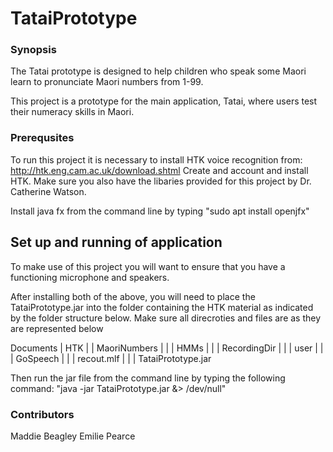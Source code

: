 # TataiPrototype

### Synopsis 

The Tatai prototype is designed to help children who speak some Maori learn 
to pronunciate Maori numbers from 1-99.

This project is a prototype for the main application, Tatai, where users 
test their numeracy skills in Maori.

### Prerequsites

To run this project it is necessary to install HTK voice recognition 
from: http://htk.eng.cam.ac.uk/download.shtml
Create and account and install HTK. Make sure you also have the libaries 
provided for this project by Dr. Catherine Watson.

Install java fx from the command line by typing "sudo apt install openjfx"

## Set up and running of application

To make use of this project you will want to ensure that you have a 
functioning microphone and speakers.

After installing both of the above, you will need to place the 
TataiPrototype.jar into the folder containing the HTK material as indicated 
by the folder structure below. Make sure all direcroties and files are as
they are represented below

Documents
|	HTK
|	|	MaoriNumbers
|	|	|	HMMs
|	|	|	RecordingDir
|	|	|	user
|	|	|	GoSpeech
|	|	|	recout.mlf
|	|	|	TataiPrototype.jar

Then run the jar file from the command line by typing the following command: 
"java -jar TataiPrototype.jar &> /dev/null"

### Contributors

Maddie Beagley
Emilie Pearce